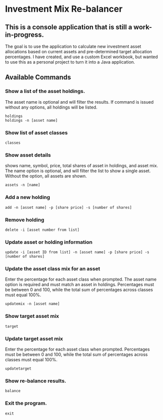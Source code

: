 # Investment Mix Re-balancer
## This is a console application that is still a work-in-progress.
The goal is to use the application to calculate new investment asset allocations based on current assets
and pre-determined target allocation percentages. I have created, and use a custom Excel workbook, but wanted 
to use this as a personal project to turn it into a Java application.

## Available Commands

### Show a list of the asset holdings.
The asset name is optional and will filter the results. If command is issued without any options, all holdings will 
be listed.
```
holdings
holdings -n [asset name]
```
### Show list of asset classes
```
classes
```
### Show asset details
shows name, symbol, price, total shares of asset in holdings, and asset mix. The name option is optional, and will filter the list to show a single asset. Without the option, all assets are shown.
```
assets -n [name]
```
### Add a new holding
```    
add -n [asset name] -p [share price] -s [number of shares]
```    
### Remove holding
```    
delete -i [asset number from list]
```
### Update asset or holding information
```    
update -i [asset ID from list] -n [asset name] -p [share price] -s [number of shares]
```    
### Update the asset class mix for an asset
Enter the percentage for each asset class when prompted. The asset name option is required and must match an asset in holdings. Percentages must be between 0 and 100, while the total sum of percentages across classes must equal 100%.
```
updatemix -n [asset name]
```
### Show target asset mix
```
target
```
### Update target asset mix
Enter the percentage for each asset class when prompted. Percentages must be between 0 and 100, while the total sum of percentages across classes must equal 100%.
```
updatetarget
```
### Show re-balance results.
```
balance
```    
### Exit the program.
```    
exit
```    